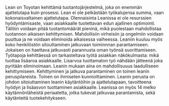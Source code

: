 Lean on Toyotan kehittämä tuotantojärjestelmä, joka on enemmän ajattelutapa kuin prosessi. Lean ei ole pelkästään työkalujensa summa, vaan kokonaisvaltainen ajattelutapa. Olennaisinta Leanissa ei ole resurssien hyödyntämisaste, vaan asiakkaalle tuotettavan edun ajallinen optimointi. Tällöin voidaan pitää tuotantomäärät pieninä, mikä puolestaan mahdollistaa tuotannon aikaisen kehittymisen. Mahdollisiin virheisiin ja ongelmiin voidaan puuttua ja ne voidaan eliminoida aikaisessa vaiheessa. Leaniin kuuluu myös koko henkilöstön sitouttaminen jatkuvaan toiminnnan parantamiseen. Jokaisen on haettava jatkuvasti parannusta oman työnsä suorittamiseen. Työtapoja kehittäessä on tarkasteltava työtä asiakkan näkökulmasta: mikä tuottaa lisäaroa asiakkaalle. Lisarvoa tuottamaton työ nähdään jätteenä joka pyritään eliminoimaan. Leanin mukaan aina on mahdollisuuus laadulliseen kehittymiseen. 
Kehittyminen ja jatkuva parantaminen on toinen leanin peruspilareista. Toinen on ihmiseten kunnioittaminen. Leanin perusta on johdon sitoiuttaminen leanin käytäntöihin ja ajattelutapaan, tavoitteena hyödyn ja lisäasvon tuottaminen asiakkaalle. Leanissa on myös 14 melko käytännönläheistä periaatetta, jotka tukevat jatkuvaa parantamista, sekä käytänteitä tuotekehitykseen. 
